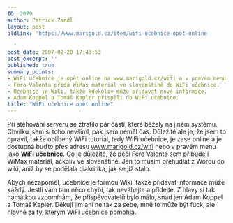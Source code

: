 ```yaml
---
ID: 2079
author: Patrick Zandl
layout: post
oldlink: 'https://www.marigold.cz/item/wifi-ucebnice-opet-online

  '
post_date: 2007-02-20 17:43:53
post_excerpt: ''
published: true
summary_points:
- WiFi učebnice je opět online na www.marigold.cz/wifi a v pravém menu.
- Fero Valenta přidá WiMax materiál ve slovenštině do WiFi učebnice.
- Učebnice je Wiki, takže kdokoliv může přidávat nové informace.
- Adam Koppel a Tomáš Kapler přispěli do WiFi učebnice.
title: "WiFi učebnice opět online"
---
```


Při stěhování serveru se ztratilo pár částí, které běžely na jiném systému. Chvilku jsem si toho nevšiml, pak jsem neměl čas. Důležité ale je, že jsem to opravil, takže oblíbený WiFi tutoriál, tedy WiFi učebnice, je zase online a je dostupná buďto přes adresu <a href="http://www.marigold.cz/wifi">www.marigold.cz/wifi</a> nebo v pravém menu jako <strong>WiFi učebnice</strong>. Co je důležité, že péčí Fero Valenta sem přibude i WiMax materiál, ačkoliv ve slovenštině. Jen to musím přehudlat z Wordu do wiki, aniž by se podělala diakritika, jak se již stalo. 

Abych nezapoměl, učebnice je formou Wiki, takže přidávat informace může každý. Jestli vám tam něco chybí, tak neváhejte a přidejte. Z hlavy si tak namátkou vzpomínám, že přispěvovatelů bylo málo, snad jen Adam Koppel a Tomáš Kapler. Děkuji jim ani ne tak za sebe, mně to může být fuck, ale hlavně za ty, kterým WiFi učebnice pomohla.